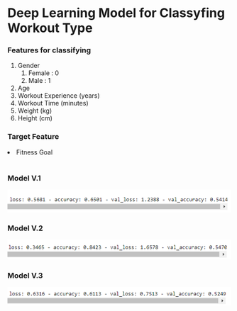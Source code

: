 # Deep Learning Model for Classyfing Workout Type
### Features for classifying
<ol>
  <li>Gender
    <ol>
      <li>Female : 0</li>
      <li>Male   : 1</li>
    </ol>
  </li>
  <li>Age</li>
  <li>Workout Experience (years) <int></li>
  <li>Workout Time  (minutes) <int></li>
  <li>Weight (kg) </li>
  <li>Height (cm) </li>
</ol>

### Target Feature
<li>Fitness Goal</li>
<br>

### Model V.1
![Model v.1](/model_klasifikasi/model_1/img/model_1_v1.png)
<br>
### Model V.2
![Model v.2](/model_klasifikasi/model_1/img/model_1_v2.png)
<br>
### Model V.3
![Model v.3](/model_klasifikasi/model_1/img/model_1_v3.png)
